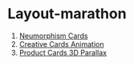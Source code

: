 # Layout-marathon 
1. <a href="https://owiii.github.io/Layout-marathon/1.%20Neumorphism%20Cards/" >Neumorphism Cards</a>
2. <a href="https://owiii.github.io/Layout-marathon/2.%20Creative%20Cards%20Animation/" >Creative Cards Animation</a>
3. <a href="https://owiii.github.io/Layout-marathon/3.%20Product%20card%20Mousemove%203D%20Parallax/" >Product Cards 3D Parallax</a>
